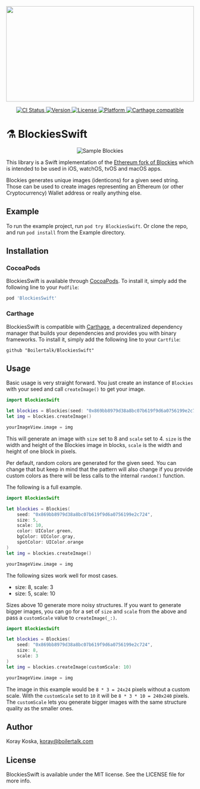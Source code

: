 <a href="https://github.com/Boilertalk/BlockiesSwift">
  <img src="https://storage.googleapis.com/boilertalk/logo.svg" width="100%" height="256">
</a>

<p align="center">
  <a href="https://travis-ci.org/Boilertalk/BlockiesSwift">
    <img src="http://img.shields.io/travis/Boilertalk/BlockiesSwift.svg?style=flat" alt="CI Status">
  </a>
  <a href="http://cocoapods.org/pods/BlockiesSwift">
    <img src="https://img.shields.io/cocoapods/v/BlockiesSwift.svg?style=flat" alt="Version">
  </a>
  <a href="http://cocoapods.org/pods/BlockiesSwift">
    <img src="https://img.shields.io/cocoapods/l/BlockiesSwift.svg?style=flat" alt="License">
  </a>
  <a href="http://cocoapods.org/pods/BlockiesSwift">
    <img src="https://img.shields.io/cocoapods/p/BlockiesSwift.svg?style=flat" alt="Platform">
  </a>
  <a href="https://github.com/Carthage/Carthage">
    <img src="https://img.shields.io/badge/Carthage-compatible-4BC51D.svg?style=flat" alt="Carthage compatible">
  </a>
</p>

# :alembic: BlockiesSwift

<p align="center">
  <img src="https://github.com/Boilertalk/BlockiesSwift/raw/master/sample.png" alt="Sample Blockies">
</p>

This library is a Swift implementation of the [Ethereum fork of Blockies](https://github.com/ethereum/blockies) which is intended to be used in iOS, watchOS, tvOS and macOS apps.

Blockies generates unique images (identicons) for a given seed string. Those can be used to create images representing an Ethereum (or other Cryptocurrency) Wallet address or really anything else.

## Example

To run the example project, run `pod try BlockiesSwift`. Or clone the repo, and run `pod install` from the Example directory.

## Installation

### CocoaPods

BlockiesSwift is available through [CocoaPods](http://cocoapods.org). To install
it, simply add the following line to your `Podfile`:

```ruby
pod 'BlockiesSwift'
```

### Carthage

BlockiesSwift is compatible with [Carthage](https://github.com/Carthage/Carthage), a decentralized dependency manager that builds your dependencies and provides you with binary frameworks. To install it, simply add the following line to your `Cartfile`:

```
github "Boilertalk/BlockiesSwift"
```

## Usage

Basic usage is very straight forward. You just create an instance of `Blockies` with your seed and call `createImage()` to get your image.

```Swift
import BlockiesSwift

let blockies = Blockies(seed: "0x869bb8979d38a8bc07b619f9d6a0756199e2c724")
let img = blockies.createImage()

yourImageView.image = img
```

This will generate an image with `size` set to 8 and `scale` set to 4. `size` is the width and height of the Blockies image in blocks, `scale` is the width and height of one block in pixels.

Per default, random colors are generated for the given seed. You can change that but keep in mind that the pattern will also change if you provide custom colors as there will be less calls to the internal `random()` function.

The following is a full example.

```Swift
import BlockiesSwift

let blockies = Blockies(
    seed: "0x869bb8979d38a8bc07b619f9d6a0756199e2c724",
    size: 5,
    scale: 10,
    color: UIColor.green,
    bgColor: UIColor.gray,
    spotColor: UIColor.orange
)
let img = blockies.createImage()

yourImageView.image = img
```

The following sizes work well for most cases.

* size: 8, scale: 3
* size: 5, scale: 10

Sizes above 10 generate more noisy structures. If you want to generate bigger images, you can go for a set of `size` and `scale` from the above and pass a `customScale` value to `createImage(_:)`.

```Swift
import BlockiesSwift

let blockies = Blockies(
    seed: "0x869bb8979d38a8bc07b619f9d6a0756199e2c724",
    size: 8,
    scale: 3
)
let img = blockies.createImage(customScale: 10)

yourImageView.image = img
```

The image in this example would be `8 * 3 = 24x24` pixels without a custom scale. With the `customScale` set to `10` it will be `8 * 3 * 10 = 240x240` pixels. The `customScale` lets you generate bigger images with the same structure quality as the smaller ones.

## Author

Koray Koska, koray@boilertalk.com

## License

BlockiesSwift is available under the MIT license. See the LICENSE file for more info.
